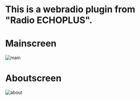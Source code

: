 # This is a webradio plugin from "Radio ECHOPLUS".

# Mainscreen
![main](https://user-images.githubusercontent.com/10674715/96372070-74919880-1165-11eb-87d7-8fc4ea166aa7.jpg)

# Aboutscreen
![about](https://user-images.githubusercontent.com/10674715/96372127-ce925e00-1165-11eb-9c81-8ccf28789d43.jpg)
